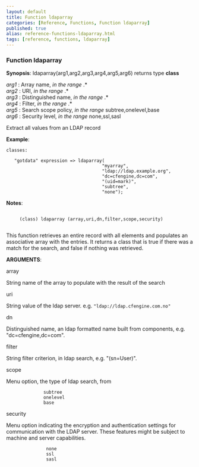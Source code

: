 ```yaml
---
layout: default
title: Function ldaparray
categories: [Reference, Functions, Function ldaparray]
published: true
alias: reference-functions-ldaparray.html
tags: [reference, functions, ldaparray]
---
```


### Function ldaparray

**Synopsis**: ldaparray(arg1,arg2,arg3,arg4,arg5,arg6) returns type
**class**

  
 *arg1* : Array name, *in the range* .\*   
 *arg2* : URI, *in the range* .\*   
 *arg3* : Distinguished name, *in the range* .\*   
 *arg4* : Filter, *in the range* .\*   
 *arg5* : Search scope policy, *in the range* subtree,onelevel,base   
 *arg6* : Security level, *in the range* none,ssl,sasl   

Extract all values from an LDAP record

**Example**:  
   

```cf3
classes:

   "gotdata" expression => ldaparray(
                                    "myarray",
                                    "ldap://ldap.example.org",
                                    "dc=cfengine,dc=com",
                                    "(uid=mark)",
                                    "subtree",
                                    "none");
```

**Notes**:  
   

```cf3
     
     (class) ldaparray (array,uri,dn,filter,scope,security)
     
```

This function retrieves an entire record with all elements and populates
an associative array with the entries. It returns a class that is true
if there was a match for the search, and false if nothing was retrieved.

**ARGUMENTS**:

array

String name of the array to populate with the result of the search   

uri

String value of the ldap server. e.g. `"ldap://ldap.cfengine.com.no"`   

dn

Distinguished name, an ldap formatted name built from components, e.g.
"dc=cfengine,dc=com".   

filter

String filter criterion, in ldap search, e.g. "(sn=User)".   

scope

Menu option, the type of ldap search, from

```cf3
              subtree
              onelevel
              base
```

  

security

Menu option indicating the encryption and authentication settings for
communication with the LDAP server. These features might be subject to
machine and server capabilities.

```cf3
               none
               ssl
               sasl
```
